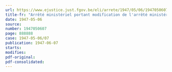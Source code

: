 ```yaml
---
url: https://www.ejustice.just.fgov.be/eli/arrete/1947/05/06/1947050607/justel
title-fr: "Arrêté ministériel portant modification de l'arrêté ministériel du 9 février 1946, modifié par celui du 12 février 1947, fixant le barème des honoraires pharmaceutiques applicables en matière d'assurance obligatoire en cas de maladie ou d'invalidité"
date: 1947-05-06
source:
number: 1947050607
page: 888888
case: 1947-05-06/07
publication: 1947-06-07
starts:
modifies:
pdf-original:
pdf-consolidated:
---
```


